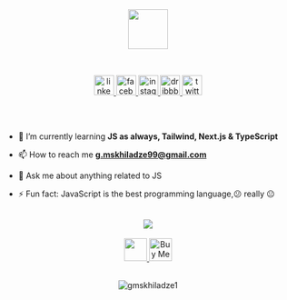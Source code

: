<div align="center">
<img src="https://readme-typing-svg.herokuapp.com?vCenter=true&width=550&lines=Hi,+I'm+Giorgi,+Welcome+To+My+Github+Profile." height="70"/>
</div>  

##
<br/>

<div align="center">
<!-- <a href="mailto:g.mskhiladze99@gmail.com">
<img src="https://img.shields.io/badge/-Gmail-%23333?style=for-the-badge&logo=gmail&logoColor=white" alt="gmail" target="_blank" height="35" />
</a> -->
<a href="https://linkedin.com/in/giorgimskhiladze" target="_blank">
<img src=https://img.shields.io/badge/linkedin-%231E77B5.svg?&style=for-the-badge&logo=linkedin&logoColor=white alt="linkedin" target="_blank" height="35" />
</a>
<a href="https://www.facebook.com/giorgimskhiladze99" target="_blank">
<img src=https://img.shields.io/badge/facebook-%232E87FB.svg?&style=for-the-badge&logo=facebook&logoColor=white alt="facebook" target="_blank" height="35" />
</a> 
<a href="https://instagram.com/giorgi.mskhiladze" target="_blank">
<img src="https://img.shields.io/badge/-Instagram-%23E4405F?style=for-the-badge&logo=instagram&logoColor=white" alt="instagram" target="_blank" height="35" />
</a>
<a href="https://dribbble.com/wazaaa" target="_blank">
<img src="https://img.shields.io/badge/dribbble-%23E45285.svg?&style=for-the-badge&logo=dribbble&logoColor=white" alt="dribbble" target="_blank" height="35" />
</a>  
<a href="https://twitter.com/g_mskhiladze" target="_blank">
<img src="https://img.shields.io/badge/twitter-%2300acee.svg?&style=for-the-badge&logo=twitter&logoColor=white" alt="twitter" target="_blank" height="35" />
</a>
<!-- <a href="https://dev.to/gmskhiladze" target="blank">
<img src="https://img.shields.io/badge/dev.to-0A0A0A?style=for-the-badge&logo=dev.to&logoColor=white" alt="gmskhiladze" target="_blank" height="35" />
</a>
<a href="https://medium.com/@g.mskhiladze99" target="blank">
<img src="https://img.shields.io/badge/Medium-12100E?style=for-the-badge&logo=medium&logoColor=white" alt="@g.mskhiladze99" target="_blank" height="35" />
</a>
<a href="https://stackoverflow.com/users/18419460" target="blank">
<img src="https://img.shields.io/badge/Stack_Overflow-FE7A16?style=for-the-badge&logo=stack-overflow&logoColor=white" alt="18419460" target="_blank" height="35" />
</a> -->
</div>  

##

<br/>

<!-- - 🔭 I’m currently working on [Repo Name](https://github.com/)  -->

- 🌱 I’m currently learning **JS as always, Tailwind, Next.js & TypeScript**

<!-- - 👨‍💻 All of my projects are available at Not ready yet 😞 -->

- 📫 How to reach me **g.mskhiladze99@gmail.com**

- 💬 Ask me about anything related to JS   

- ⚡ Fun fact: JavaScript is the best programming language,😕 really 😐  

<br/>  

<div align="center">
<img src="https://spotify-github-profile.vercel.app/api/view?uid=vajuz219zlyy5tsxcyidvtj27&cover_image=true&theme=default&bar_color_cover=true" />
</div>
  
<br/> 

<div align="center">
  
<a href="https://paypal.me/giorgimskhiladze?country.x=GE&locale.x=en_US" target="_blank">
<img src="https://img.shields.io/badge/PayPal-00457C?style=for-the-badge&logo=paypal&logoColor=white" height="40"/>
</a>
  
<a href="https://www.buymeacoffee.com/gmskhiladze" target="_blank" style="display: inline-block;">
 <img src="https://cdn.buymeacoffee.com/buttons/default-orange.png" alt="Buy Me A Coffee" height="40">
</a>
</div>
  
<br/>

<div align="center">
<p align="center"> <img src="https://komarev.com/ghpvc/?username=gmskhiladze1&label=Profile%20views&color=0e75b6&style=flat" alt="gmskhiladze1" /> </p>
</div>

<br />
